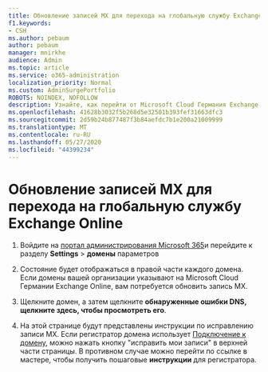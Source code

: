 ```yaml
---
title: Обновление записей MX для перехода на глобальную службу Exchange Online
f1.keywords:
- CSH
ms.author: pebaum
author: pebaum
manager: mnirkhe
audience: Admin
ms.topic: article
ms.service: o365-administration
localization_priority: Normal
ms.custom: AdminSurgePortfolio
ROBOTS: NOINDEX, NOFOLLOW
description: Узнайте, как перейти от Microsoft Cloud Германия Exchange Online к глобальной службе Exchange Online.
ms.openlocfilehash: 41628b3032f5b268d5e32501b393fef31663dfc3
ms.sourcegitcommit: 2d59b24b877487f3b84aefdc7b1e200a21009999
ms.translationtype: MT
ms.contentlocale: ru-RU
ms.lasthandoff: 05/27/2020
ms.locfileid: "44399234"
---
```

# <a name="update-your-mx-records-to-transition-to-the-global-exchange-online-service"></a>Обновление записей MX для перехода на глобальную службу Exchange Online

1. Войдите на [портал администрирования Microsoft 365](https://admin.microsoft.com)и перейдите к разделу **Settings**  >  **домены** параметров

2. Состояние будет отображаться в правой части каждого домена. Если домены вашей организации указывают на Microsoft Cloud Германии Exchange Online, вам потребуется обновить запись MX.

3. Щелкните домен, а затем щелкните **обнаруженные ошибки DNS, щелкните здесь, чтобы просмотреть его**.

4. На этой странице будут представлены инструкции по исправлению записи MX. Если регистратор домена использует [Подключение к домену](../setup/add-domain.md#registrars-with-domain-connect), можно нажать кнопку "исправить мои записи" в верхней части страницы. В противном случае можно перейти по ссылке в мастере, чтобы получить пошаговые **инструкции** для регистратора.